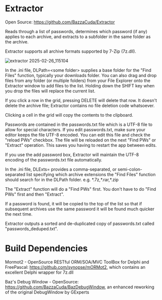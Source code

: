# Extractor

Open Source: https://github.com/BazzaCuda/Extractor

Reads through a list of passwords, determines which password (if any) applies to each archive, and extracts to a subfolder in the same folder as the archive.

Extractor supports all archive formats supported by 7-Zip (7z.dll).
 
![extractor 2025-02-26_115104](https://github.com/user-attachments/assets/3612f2a1-4421-442e-8c39-aaec0960d4f0)

In the .ini file, DLPath=\<some folder\> supplies a base folder for the "Find Files" function, typically your downloads folder.
You can also drag and drop files from any folder (or multiple folders) from your File Explorer onto the Extractor window to add files to the list. Holding down the SHIFT key when you drop the files will replace the current list.

If you click a row in the grid, pressing DELETE will delete that row. It doesn't delete the archive file; Extractor contains no file deletion code whatsoever.

Clicking a cell in the grid will copy the contents to the clipboard.

Passwords are contained in the passwords.txt file which is a UTF-8 file to allow for special characters. If you edit passwords.txt, make sure your editor keeps the file UTF-8 encoded. You can edit this file and check the "reload PWs" checkbox. The file will be reloaded on the next "Find PWs" or "Extract" operation. This saves you having to restart the app between edits. 

If you use the add password box, Extractor will maintain the UTF-8 encoding of the passwords.txt file automatically.

In the .ini file, DLExts= provides a comma-separated, or semi-colon-separated list specifying which archive extensions the "Find Files" function should search for in the DLPath folder. e.g. \*.7z,\*.rar,\*.zip

The "Extract" function will do a "Find PWs" first. You don't have to do "Find PWs" first and then "Extract".

If a password is found, it will be copied to the top of the list so that if subsequent archives use the same password it will be found much quicker the next time.

Extractor outputs a sorted and de-duplicated copy of passwords.txt called "passwords_deduped.txt".


# Build Dependencies
Mormot2 - OpenSource RESTful ORM/SOA/MVC ToolBox for Delphi and FreePascal: https://github.com/synopse/mORMot2, which contains an excellent Delphi wrapper for 7z.dll

Baz's Debug Window - OpenSource: https://github.com/BazzaCuda/BazDebugWindow, an enhanced reworking of the original DebugWindow by GExperts
